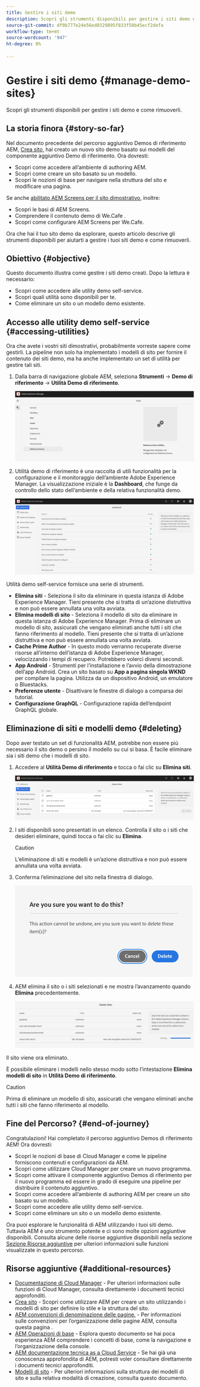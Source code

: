 ```yaml
---
title: Gestire i siti demo
description: Scopri gli strumenti disponibili per gestire i siti demo e come rimuoverli.
source-git-commit: df9b777e24e56ed0329895f833f50b45ecf2defa
workflow-type: tm+mt
source-wordcount: '947'
ht-degree: 0%

---
```



# Gestire i siti demo {#manage-demo-sites}

Scopri gli strumenti disponibili per gestire i siti demo e come rimuoverli.

## La storia finora {#story-so-far}

Nel documento precedente del percorso aggiuntivo Demos di riferimento AEM, [Crea sito,](create-site.md) hai creato un nuovo sito demo basato sui modelli del componente aggiuntivo Demo di riferimento. Ora dovresti:

* Scopri come accedere all’ambiente di authoring AEM.
* Scopri come creare un sito basato su un modello.
* Scopri le nozioni di base per navigare nella struttura del sito e modificare una pagina.

Se anche [abilitato AEM Screens per il sito dimostrativo,](screens.md) inoltre:

* Scopri le basi di AEM Screens.
* Comprendere il contenuto demo di We.Cafe .
* Scopri come configurare AEM Screens per We.Cafe.

Ora che hai il tuo sito demo da esplorare, questo articolo descrive gli strumenti disponibili per aiutarti a gestire i tuoi siti demo e come rimuoverli.

## Obiettivo {#objective}

Questo documento illustra come gestire i siti demo creati. Dopo la lettura è necessario:

* Scopri come accedere alle utility demo self-service.
* Scopri quali utilità sono disponibili per te.
* Come eliminare un sito o un modello demo esistente.

## Accesso alle utility demo self-service {#accessing-utilities}

Ora che avete i vostri siti dimostrativi, probabilmente vorreste sapere come gestirli. La pipeline non solo ha implementato i modelli di sito per fornire il contenuto dei siti demo, ma ha anche implementato un set di utilità per gestire tali siti.

1. Dalla barra di navigazione globale AEM, seleziona **Strumenti** -> **Demo di riferimento** -> **Utilità Demo di riferimento**.

   ![Utilità demo self-service](assets/demo-utilities.png)

1. Utilità demo di riferimento è una raccolta di utili funzionalità per la configurazione e il monitoraggio dell’ambiente Adobe Experience Manager. La visualizzazione iniziale è la **Dashboard**, che funge da controllo dello stato dell’ambiente e della relativa funzionalità demo.

   ![Dashboard](assets/dashboard.png)

Utilità demo self-service fornisce una serie di strumenti.

* **Elimina siti** - Seleziona il sito da eliminare in questa istanza di Adobe Experience Manager. Tieni presente che si tratta di un’azione distruttiva e non può essere annullata una volta avviata.
* **Elimina modelli di sito** - Seleziona il modello di sito da eliminare in questa istanza di Adobe Experience Manager. Prima di eliminare un modello di sito, assicurati che vengano eliminati anche tutti i siti che fanno riferimento al modello. Tieni presente che si tratta di un’azione distruttiva e non può essere annullata una volta avviata.
* **Cache Prime Author** - In questo modo verranno recuperate diverse risorse all’interno dell’istanza di Adobe Experience Manager, velocizzando i tempi di recupero. Potrebbero volerci diversi secondi.
* **App Android** - Strumenti per l’installazione e l’avvio della dimostrazione dell’app Android. Crea un sito basato su **App a pagina singola WKND** per compilare la pagina. Utilizza da un dispositivo Android, un emulatore o Bluestacks.
* **Preferenze utente** - Disattivare le finestre di dialogo a comparsa dei tutorial.
* **Configurazione GraphQL** - Configurazione rapida dell’endpoint GraphQL globale.

## Eliminazione di siti e modelli demo {#deleting}

Dopo aver testato un set di funzionalità AEM, potrebbe non essere più necessario il sito demo o persino il modello su cui si basa. È facile eliminare sia i siti demo che i modelli di sito.

1. Accedere al **Utilità Demo di riferimento** e tocca o fai clic su **Elimina siti**.

   ![Elimina siti](assets/delete-sites.png)

1. I siti disponibili sono presentati in un elenco. Controlla il sito o i siti che desideri eliminare, quindi tocca o fai clic su **Elimina**.

   >[!CAUTION]
   >
   >L’eliminazione di siti e modelli è un’azione distruttiva e non può essere annullata una volta avviata.

1. Conferma l’eliminazione del sito nella finestra di dialogo.

   ![Conferma eliminazione sito](assets/confirm-site-delete.png)

1. AEM elimina il sito o i siti selezionati e ne mostra l’avanzamento quando **Elimina** precedentemente.

   ![Elimina stato](assets/delete-progress.png)

Il sito viene ora eliminato.

È possibile eliminare i modelli nello stesso modo sotto l’intestazione **Elimina modelli di sito** in **Utilità Demo di riferimento**.

>[!CAUTION]
>
>Prima di eliminare un modello di sito, assicurati che vengano eliminati anche tutti i siti che fanno riferimento al modello.

## Fine del Percorso? {#end-of-journey}

Congratulazioni! Hai completato il percorso aggiuntivo Demos di riferimento AEM! Ora dovresti:

* Scopri le nozioni di base di Cloud Manager e come le pipeline forniscono contenuti e configurazioni da AEM.
* Scopri come utilizzare Cloud Manager per creare un nuovo programma.
* Scopri come attivare il componente aggiuntivo Demos di riferimento per il nuovo programma ed essere in grado di eseguire una pipeline per distribuire il contenuto aggiuntivo.
* Scopri come accedere all’ambiente di authoring AEM per creare un sito basato su un modello.
* Scopri come accedere alle utility demo self-service.
* Scopri come eliminare un sito o un modello demo esistente.

Ora puoi esplorare le funzionalità di AEM utilizzando i tuoi siti demo. Tuttavia AEM è uno strumento potente e ci sono molte opzioni aggiuntive disponibili. Consulta alcune delle risorse aggiuntive disponibili nella sezione [Sezione Risorse aggiuntive](#additional-resources) per ulteriori informazioni sulle funzioni visualizzate in questo percorso.

## Risorse aggiuntive {#additional-resources}

* [Documentazione di Cloud Manager](https://experienceleague.adobe.com/docs/experience-manager-cloud-service/onboarding/onboarding-concepts/cloud-manager-introduction.html) - Per ulteriori informazioni sulle funzioni di Cloud Manager, consulta direttamente i documenti tecnici approfonditi.
* [Crea sito](/help/sites-cloud/administering/site-creation/create-site.md) - Scopri come utilizzare AEM per creare un sito utilizzando i modelli di sito per definire lo stile e la struttura del sito.
* [AEM convenzioni di denominazione delle pagine.](/help/sites-cloud/authoring/fundamentals/organizing-pages.md#page-name-restrictions-and-best-practices) - Per informazioni sulle convenzioni per l’organizzazione delle pagine AEM, consulta questa pagina .
* [AEM Operazioni di base](/help/sites-cloud/authoring/getting-started/basic-handling.md) - Esplora questo documento se hai poca esperienza AEM comprendere i concetti di base, come la navigazione e l’organizzazione della console.
* [AEM documentazione tecnica as a Cloud Service](https://experienceleague.adobe.com/docs/experience-manager-cloud-service.html?lang=it) - Se hai già una conoscenza approfondita di AEM, potresti voler consultare direttamente i documenti tecnici approfonditi.
* [Modelli di sito](/help/sites-cloud/administering/site-creation/site-templates.md) - Per ulteriori informazioni sulla struttura dei modelli di sito e sulla relativa modalità di creazione, consulta questo documento.
